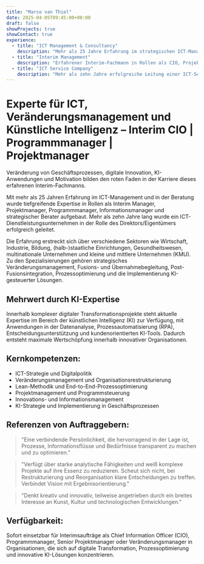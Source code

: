 ```yaml
---
title: "Marco van Thiel"
date: 2025-04-05T09:45:00+00:00
draft: false
showProjects: true
showContact: true
experience:
  - title: "ICT Management & Consultancy"
    description: "Mehr als 25 Jahre Erfahrung im strategischen ICT-Management, digitaler Transformation und IT-Beratung, einschließlich der Anwendung künstlicher Intelligenz (KI) in Geschäftsprozessen."
  - title: "Interim Management"
    description: "Erfahrener Interim-Fachmann in Rollen als CIO, Projektmanager, Programmmanager, Informationsmanager und strategischer Berater. Spezialisiert auf Veränderungsmanagement, Innovation und KI-gesteuerte Prozessoptimierung."
  - title: "ICT Service Company"
    description: "Mehr als zehn Jahre erfolgreiche Leitung einer ICT-Serviceorganisation als Direktor/Eigentümer, mit Fokus auf Wachstum, kundenorientierte Dienstleistungen und Integration neuer Technologien."
---
```


# Experte für ICT, Veränderungsmanagement und Künstliche Intelligenz – Interim CIO | Programmmanager | Projektmanager

Veränderung von Geschäftsprozessen, digitale Innovation, KI-Anwendungen und Motivation bilden den roten Faden in der Karriere dieses erfahrenen Interim-Fachmanns.

Mit mehr als 25 Jahren Erfahrung im ICT-Management und in der Beratung wurde tiefgreifende Expertise in Rollen als Interim Manager, Projektmanager, Programmmanager, Informationsmanager und strategischer Berater aufgebaut. Mehr als zehn Jahre lang wurde ein ICT-Dienstleistungsunternehmen in der Rolle des Direktors/Eigentümers erfolgreich geleitet.

Die Erfahrung erstreckt sich über verschiedene Sektoren wie Wirtschaft, Industrie, Bildung, (halb-)staatliche Einrichtungen, Gesundheitswesen, multinationale Unternehmen und kleine und mittlere Unternehmen (KMU). Zu den Spezialisierungen gehören strategisches Veränderungsmanagement, Fusions- und Übernahmebegleitung, Post-Fusionsintegration, Prozessoptimierung und die Implementierung KI-gesteuerter Lösungen.

## Mehrwert durch KI-Expertise

Innerhalb komplexer digitaler Transformationsprojekte steht aktuelle Expertise im Bereich der künstlichen Intelligenz (KI) zur Verfügung, mit Anwendungen in der Datenanalyse, Prozessautomatisierung (RPA), Entscheidungsunterstützung und kundenorientierten KI-Tools. Dadurch entsteht maximale Wertschöpfung innerhalb innovativer Organisationen.

## Kernkompetenzen:

* ICT-Strategie und Digitalpolitik
* Veränderungsmanagement und Organisationsrestrukturierung
* Lean-Methodik und End-to-End-Prozessoptimierung
* Projektmanagement und Programmsteuerung
* Innovations- und Informationsmanagement
* KI-Strategie und Implementierung in Geschäftsprozessen

## Referenzen von Auftraggebern:

> "Eine verbindende Persönlichkeit, die hervorragend in der Lage ist, Prozesse, Informationsflüsse und Bedürfnisse transparent zu machen und zu optimieren."

> "Verfügt über starke analytische Fähigkeiten und weiß komplexe Projekte auf ihre Essenz zu reduzieren. Scheut sich nicht, bei Restrukturierung und Reorganisation klare Entscheidungen zu treffen. Verbindet Vision mit Ergebnisorientierung."

> "Denkt kreativ und innovativ, teilweise angetrieben durch ein breites Interesse an Kunst, Kultur und technologischen Entwicklungen."

## Verfügbarkeit:

Sofort einsetzbar für Interimsaufträge als Chief Information Officer (CIO), Programmmanager, Senior Projektmanager oder Veränderungsmanager in Organisationen, die sich auf digitale Transformation, Prozessoptimierung und innovative KI-Lösungen konzentrieren.
